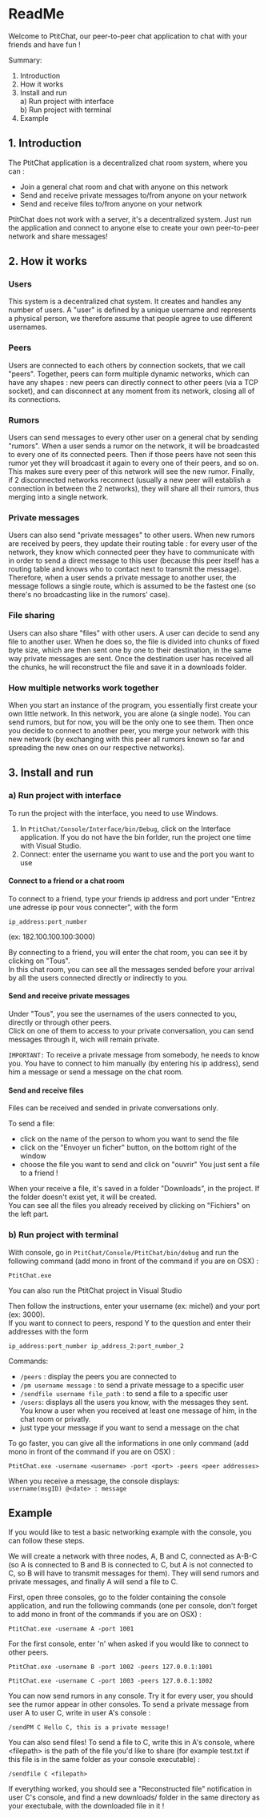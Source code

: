 # ReadMe

Welcome to PtitChat, our peer-to-peer chat application to chat with your friends and have fun !

Summary:
1. Introduction
2. How it works
3. Install and run\
    a) Run project with interface \
    b) Run project with terminal
4. Example


## 1. Introduction

The PtitChat application is a decentralized chat room system, where you can :
- Join a general chat room and chat with anyone on this network
- Send and receive private messages to/from anyone on your network
- Send and receive files to/from anyone on your network

PtitChat does not work with a server, it's a decentralized system. Just run the application and connect to anyone else to create your own peer-to-peer network and share messages!

## 2. How it works

### Users
This system is a decentralized chat system. It creates and handles any number of users. A "user" is defined by a unique username and represents a physical person, we therefore assume that people agree to use different usernames.

### Peers
Users are connected to each others by connection sockets, that we call "peers". Together, peers can form multiple dynamic networks, which can have any shapes : new peers can directly connect to other peers (via a TCP socket), and can disconnect at any moment from its network, closing all of its connections.

### Rumors
Users can send messages to every other user on a general chat by sending "rumors". When a user sends a rumor on the network, it will be broadcasted to every one of its connected peers. Then if those peers have not seen this rumor yet they will broadcast it again to every one of their peers, and so on. This makes sure every peer of this network will see the new rumor. Finally, if 2 disconnected networks reconnect (usually a new peer will establish a connection in between the 2 networks), they will share all their rumors, thus merging into a single network.

### Private messages
Users can also send "private messages" to other users. When new rumors are received by peers, they update their routing table : for every user of the network, they know which connected peer they have to communicate with in order to send a direct message to this user (because this peer itself has a routing table and knows who to contact next to transmit the message). Therefore, when a user sends a private message to another user, the message follows a single route, which is assumed to be the fastest one (so there's no broadcasting like in the rumors' case).

### File sharing
Users can also share "files" with other users. A user can decide to send any file to another user. When he does so, the file is divided into chunks of fixed byte size, which are then sent one by one to their destination, in the same way private messages are sent. Once the destination user has received all the chunks, he will reconstruct the file and save it in a downloads folder.

### How multiple networks work together
When you start an instance of the program, you essentially first create your own little network. In this network, you are alone (a single node). You can send rumors, but for now, you will be the only one to see them. Then once you decide to connect to another peer, you merge your network with this new network (by exchanging with this peer all rumors known so far and spreading the new ones on our respective networks).


## 3. Install and run

### a) Run project with interface

To run the project with the interface, you need to use Windows.

1. In `PtitChat/Console/Interface/bin/Debug`, click on the Interface application. If you do not have the bin forlder, run the project one time with Visual Studio.
2. Connect: enter the username you want to use and the port you want to use

#### Connect to a friend or a chat room

To connect to a friend, type your friends ip address and port under "Entrez une adresse ip pour vous connecter", with the form
```
ip_address:port_number
```
(ex: 182.100.100.100:3000)

By connecting to a friend, you will enter the chat room, you can see it by clicking on "Tous".\
In this chat room, you can see all the messages sended before your arrival by all the users connected directly or indirectly to you.


#### Send and receive private messages

Under "Tous", you see the usernames of the users connected to you, directly or through other peers.\
Click on one of them to access to your private conversation, you can send messages through it, wich will remain private.

`IMPORTANT:` To receive a private message from somebody, he needs to know you. You have to connect to him manually (by entering his ip address), send him a message or send a message on the chat room.


#### Send and receive files

Files can be received and sended in private conversations only.

To send a file:
- click on the name of the person to whom you want to send the file
- click on the "Envoyer un ficher" button, on the bottom right of the window
- choose the file you want to send and click on "ouvrir"
You just sent a file to a friend !

When your receive a file, it's saved in a folder "Downloads", in the project. If the folder doesn't exist yet, it will be created.\
You can see all the files you already received by clicking on "Fichiers" on the left part.





### b) Run project with terminal

With console, go in `PtitChat/Console/PtitChat/bin/debug` and run the following command (add mono in front of the command if you are on OSX) :

```
PtitChat.exe
```
You can also run the PtitChat project in Visual Studio

Then follow the instructions, enter your username (ex: michel) and your port (ex: 3000).\
If you want to connect to peers, respond Y to the question and enter their addresses with the form
```
ip_address:port_number ip_address_2:port_number_2
```


Commands:
 - `/peers` : display the peers you are connected to
 - `/pm username message` : to send a private message to a specific user
 - `/sendfile username file_path` : to send a file to a specific user
 - `/users`: displays all the users you know, with the messages they sent. You know a user when you received at least one message of him, in the chat room or privatly.
 - just type your message if you want to send a message on the chat

To go faster, you can give all the informations in one only command (add mono in front of the command if you are on OSX) :

```
PtitChat.exe -username <username> -port <port> -peers <peer addresses>
```


When you receive a message, the console displays:\
  `username(msgID) @<date> : message`

## Example
If you would like to test a basic networking example with the console, you can follow these steps.

We will create a network with three nodes, A, B and C, connected as A-B-C (so A is connected to B and B is connected to C, but A is not connected to C, so B will have to transmit messages for them). They will send rumors and private messages, and finally A will send a file to C.

First, open three consoles, go to the folder containing the console application, and run the following commands (one per console, don't forget to add mono in front of the commands if you are on OSX) :

```
PtitChat.exe -username A -port 1001
```
For the first console, enter 'n' when asked if you would like to connect to other peers.
```
PtitChat.exe -username B -port 1002 -peers 127.0.0.1:1001
```
```
PtitChat.exe -username C -port 1003 -peers 127.0.0.1:1002
```

You can now send rumors in any console. Try it for every user, you should see the rumor appear in other consoles. To send a private message from user A to user C, write in user A's console :

```
/sendPM C Hello C, this is a private message!
```

You can also send files! To send a file to C, write this in A's console, where \<filepath> is the path of the file you'd like to share (for example test.txt if this file is in the same folder as your console executable) :

```
/sendfile C <filepath>
```

If everything worked, you should see a "Reconstructed file" notification in user C's console, and find a new downloads/ folder in the same directory as your exectubale, with the downloaded file in it !
